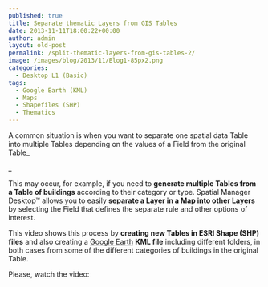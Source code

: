 ```yaml
---
published: true
title: Separate thematic Layers from GIS Tables
date: 2013-11-11T18:00:22+00:00
author: admin
layout: old-post
permalink: /split-thematic-layers-from-gis-tables-2/
image: /images/blog/2013/11/Blog1-85px2.png
categories:
  - Desktop L1 (Basic)
tags:
  - Google Earth (KML)
  - Maps
  - Shapefiles (SHP)
  - Thematics
---
```

A common situation is when you want to separate one spatial data Table into multiple Tables depending on the values ​​of a Field from the original Table_
  
_ 

<!--more-->

This may occur, for example, if you need to **generate multiple Tables from a Table of buildings** according to their category or type. Spatial Manager Desktop™ allows you to easily **separate a Layer in a Map into other Layers** by selecting the Field that defines the separate rule and other options of interest.

This video shows this process by **creating new Tables in ESRI Shape (SHP) files** and also creating a <a title="Google Earth website" href="http://www.google.com/earth/" target="_blank" rel="nofollow">Google Earth</a> **KML file** including different folders, in both cases from some of the different categories of buildings in the original Table.

Please, watch the video:

<center>
  <br />
</center>
